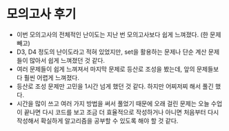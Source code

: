 # 모의고사 후기

- 이번 모의고사의 전체적인 난이도는 지난 번 모의고사보다 쉽게 느껴졌다. (한 문제 빼고)
- D3, D4 정도의 난이도라고 적혀 있었지만, set을 활용하는 문제나 단순 계산 문제들이 많아서 쉽게 느껴졌던 것 같다.
- 여러 문제들이 쉽게 느껴져서 마지막 문제로 등산로 조성을 봤는데, 앞의 문제들보다 훨씬 어렵게 느껴졌다.
- 등산로 조성 문제만 고민을 1시간 넘게 했던 것 같다. 하지만 어찌저찌 해서 풀긴 했다.
- 시간을 많이 쓰고 여러 가지 방법을 써서 풀었기 때문에 오래 걸린 문제는 오늘 수업이 끝나면 다시 코드를 보고 조금 더 효율적으로 작성하거나 아니면 처음부터 다시 작성해서 확실하게 알고리즘을 공부할 수 있도록 해야 할 것 같다.
